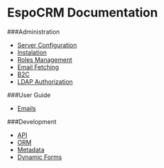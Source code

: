 # EspoCRM Documentation

###Administration
* [Server Configuration](https://github.com/espocrm/documentation/blob/master/administration/server-configuration.md)
* [Instalation](https://github.com/espocrm/documentation/blob/master/administration/installation.md)
* [Roles Management](https://github.com/espocrm/documentation/blob/master/administration/roles-management.md)
* [Email Fetching](https://github.com/espocrm/documentation/blob/master/administration/email-fetching.md)
* [B2C](https://github.com/espocrm/documentation/blob/master/administration/b2c.md)
* [LDAP Authorization](https://github.com/espocrm/documentation/blob/master/administration/ldap-authorization.md)

###User Guide
* [Emails](https://github.com/espocrm/documentation/blob/master/user-guide/emails.md)

###Development
* [API](https://github.com/espocrm/documentation/blob/master/development/api.md)
* [ORM](https://github.com/espocrm/documentation/blob/master/development/orm.md)
* [Metadata](https://github.com/espocrm/documentation/blob/master/development/metadata.md)
* [Dynamic Forms](https://github.com/espocrm/documentation/blob/master/development/dynamic-forms.md)


